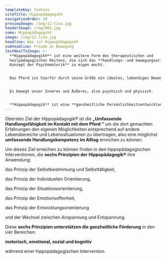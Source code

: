 ```yaml
---
templateKey: feature
siteTitle: Hippopädagogik®
navigationOrder: 20
previewImage: /img/11-lisa.jpg
headerImage: /img/001.jpg
name: Hippopädagogik®
image: /img/11-lisa.jpg
headline: Was ist Hippopädagogik®
subheadline: Freude an Bewegung
textNextToImage: >-
  **Hippopädagogik®** ist eine weitere Form des therapeutischen und
  heilpädagogischen Reitens, die sich das **handlungs- und bewegungsorinterte
  Konzept der Psychomotorik** zu eigen macht. 


  Das Pferd ist hierfür durch seine Größe ein ideales, lebendiges Bewegungsmedium, das uns auch emotional sehr stark anspricht. 


  Es bewegt unser Inneres und Äußeres, also psychisch und physisch. 


  **Hippopädagogik** ist eine **ganzheitliche Persönlichkeitsentwicklungsförderung** **für Kinder, Jugendliche und Erwachsene mit und ohne Behinderung.**
---
```

Oberstes Ziel der Hippopädagogik® ist die **„Umfassende Handlungsfähigkeit im Kontakt mit dem Pferd “** um die dort gemachten Erfahrungen den eigenen Möglichkeiten entsprechend auf andere Lebensbereiche und Lebenssituationen zu übertragen, also eine möglichst **umfassende Handlungskompetenz im Alltag** erreichen zu können. 

Um dieses Ziel erreichen zu können finden in den hippopädagogischen Interventionen, die **sechs Prinzipien der Hippopädagogik®** ihre Anwendung:

das Prinzip der Selbstbestimmung und Selbsttätigkeit, 

das Prinzip der Individuellen Orientierung, 

das Prinzip der Situationsorientierung, 

das Prinzip der Emotionsoffenheit,

das Prinzip der Entwicklungsorientierung 

und der Wechsel zwischen Anspannung und Entspannung. 



Diese **sechs Prinzipien unterstützen die ganzheitliche Förderung** in den vier Bereichen: 

**motorisch, emotional, sozial und kognitiv** 

während einer hippopädagogischen Intervention.
